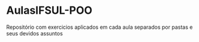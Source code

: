 # AulasIFSUL-POO
Repositório com exercicios aplicados em cada aula separados por pastas e seus devidos assuntos
